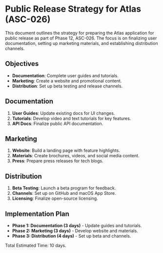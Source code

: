# Public Release Strategy for Atlas (ASC-026)

This document outlines the strategy for preparing the Atlas application for public release as part of Phase 12, ASC-026. The focus is on finalizing user documentation, setting up marketing materials, and establishing distribution channels.

## Objectives
- **Documentation**: Complete user guides and tutorials.
- **Marketing**: Create a website and promotional content.
- **Distribution**: Set up beta testing and release channels.

## Documentation
1. **User Guides**: Update existing docs for UI changes.
2. **Tutorials**: Develop video and text tutorials for key features.
3. **API Docs**: Finalize public API documentation.

## Marketing
1. **Website**: Build a landing page with feature highlights.
2. **Materials**: Create brochures, videos, and social media content.
3. **Press**: Prepare press releases for tech blogs.

## Distribution
1. **Beta Testing**: Launch a beta program for feedback.
2. **Channels**: Set up on GitHub and macOS App Store.
3. **Licensing**: Finalize open-source licensing.

## Implementation Plan
- **Phase 1: Documentation (3 days)** - Update guides and tutorials.
- **Phase 2: Marketing (3 days)** - Develop website and materials.
- **Phase 3: Distribution (4 days)** - Set up beta and channels.

Total Estimated Time: 10 days.
